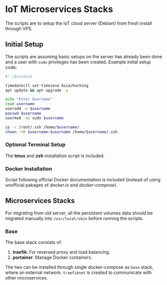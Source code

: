 # IoT Microservices Stacks
The scripts are to setup the IoT cloud server (Debian) from fresh install through VPS.

## Initial Setup
The scripts are assuming basic setups on the server has already been done and a user with `sudo` privileges has been created. Example initial setup code:
```bash
#! /bin/bash

timedatectl set-timezone Asia/Kuching
apt update && apt upgrade -y

echo "Enter Username"
read username
useradd -m $username
passwd $username
usermod -aG sudo $username

cp -r /root/.ssh /home/$username/
chown -hR $username:$username /home/$username/.ssh
```

### Optional Terminal Setup
The **tmux** and **zsh** installation script is included.

### Docker Installation
Script following official Docker documentation is included (instead of using unofficial pakages of *docker.io* and *docker-compose*).

## Microservices Stacks
For migrating from old server, all the persistent volumes data should be migrated manually into `/usr/local/sbin` before running the scripts.

### Base
The base stack consists of:
1. **traefik**: For reversed proxy and load balancing.
2. **portainer**: Manage Docker containers.

The two can be installed through single docker-compose as `base` stack, where an external network: `traefiknet` is created to communicate with other microservices.
